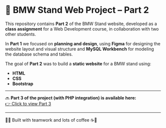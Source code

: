 # 🚗 BMW Stand Web Project – Part 2

This repository contains **Part 2** of the BMW Stand website, developed as a **class assignment** for a Web Development course, in collaboration with two other students.

In **Part 1** we focused on **planning and design**, using **Figma** for designing the website layout and visual structure and **MySQL Workbench** for modeling the database schema and tables.

The goal of **Part 2** was to build a **static website** for a BMW stand using:

- **HTML**
- **CSS**
- **Bootstrap**

---

🔜 **Part 3 of the project (with PHP integration) is available here:**  
[👉 Click to view Part 3](https://github.com/hbizu/wd-project-part-3-group-11.git)

---

🧑‍💻 Built with teamwork and lots of coffee ☕🚀
